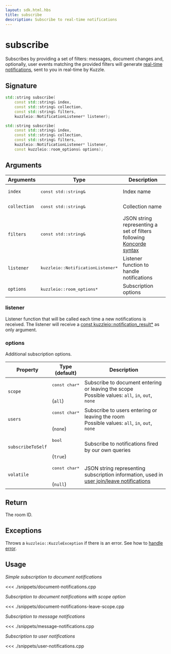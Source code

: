 ```yaml
---
layout: sdk.html.hbs
title: subscribe
description: Subscribe to real-time notifications
---
```


# subscribe

Subscribes by providing a set of filters: messages, document changes and, optionally, user events matching the provided filters will generate [real-time notifications](/api/1/essentials/notifications/), sent to you in real-time by Kuzzle.

## Signature

```cpp
std::string subscribe(
    const std::string& index,
    const std::string& collection,
    const std::string& filters,
    kuzzleio::NotificationListener* listener);

std::string subscribe(
    const std::string& index,
    const std::string& collection,
    const std::string& filters,
    kuzzleio::NotificationListener* listener,
    const kuzzleio::room_options& options);
```

## Arguments

| Arguments    | Type                                        | Description                                                                                          |
| ------------ | ------------------------------------------- | ---------------------------------------------------------------------------------------------------- |
| `index`      | <pre>const std::string&</pre>               | Index name                                                                                           |
| `collection` | <pre>const std::string&</pre>               | Collection name                                                                                      |
| `filters`    | <pre>const std::string&</pre>               | JSON string representing a set of filters following [Koncorde syntax](/koncorde/1/essentials/terms/) |
| `listener`   | <pre>kuzzleio::NotificationListener\*</pre> | Listener function to handle notifications                                                            |
| `options`    | <pre>kuzzleio::room_options\*</pre>         | Subscription options                                                                                 |

### listener

Listener function that will be called each time a new notifications is received.
The listener will receive a [const kuzzleio::notification_result\*](/sdk/cpp/1/realtime-notifications) as only argument.

### options

Additional subscription options.

| Property          | Type<br/>(default)                   | Description                                                                                                                  |
| ----------------- | ------------------------------------ | ---------------------------------------------------------------------------------------------------------------------------- |
| `scope`           | <pre>const char\*</pre><br/>(`all`)  | Subscribe to document entering or leaving the scope<br/>Possible values: `all`, `in`, `out`, `none`                          |
| `users`           | <pre>const char\*</pre><br/>(`none`) | Subscribe to users entering or leaving the room<br/>Possible values: `all`, `in`, `out`, `none`                              |
| `subscribeToSelf` | <pre>bool</pre><br/>(`true`)         | Subscribe to notifications fired by our own queries                                                                          |
| `volatile`        | <pre>const char\*</pre><br/>(`null`) | JSON string representing subscription information, used in [user join/leave notifications](/api/1/essentials/volatile-data/) |

## Return

The room ID.

## Exceptions

Throws a `kuzzleio::KuzzleException` if there is an error. See how to [handle error](/sdk/cpp/1/error-handling).

## Usage

_Simple subscription to document notifications_

<<< ./snippets/document-notifications.cpp

_Subscription to document notifications with scope option_

<<< ./snippets/document-notifications-leave-scope.cpp

_Subscription to message notifications_

<<< ./snippets/message-notifications.cpp

_Subscription to user notifications_

<<< ./snippets/user-notifications.cpp
